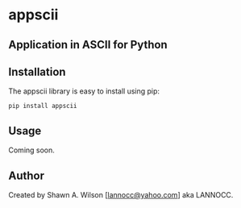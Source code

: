 # appscii

## Application in ASCII for Python

## Installation

The appscii library is easy to install using pip:
```
pip install appscii
```

## Usage

Coming soon.

## Author

Created by Shawn A. Wilson [lannocc@yahoo.com] aka LANNOCC.

